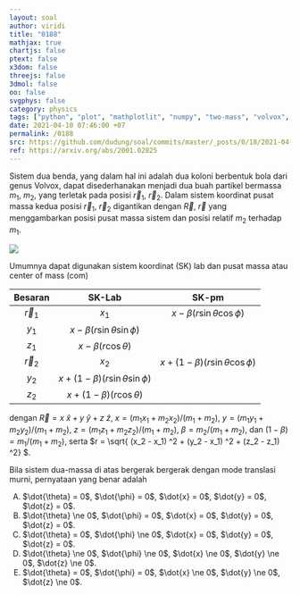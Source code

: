 ```yaml
---
layout: soal
author: viridi
title: "0188"
mathjax: true
chartjs: false
ptext: false
x3dom: false
threejs: false
3dmol: false
oo: false
svgphys: false
category: physics
tags: ["python", "plot", "mathplotlit", "numpy", "two-mass", "volvox", "ellipse", "fi3201", "2020-2"]
date: 2021-04-10 07:46:00 +07
permalink: /0188
src: https://github.com/dudung/soal/commits/master/_posts/0/18/2021-04-10-two-mass-system-2.md
ref: https://arxiv.org/abs/2001.02825
---
```

Sistem dua benda, yang dalam hal ini adalah dua koloni berbentuk bola dari genus Volvox, dapat disederhanakan menjadi dua buah partikel bermassa $m_1$, $m_2$, yang terletak pada posisi $\vec{r} _1$, $\vec{r} _2$. Dalam sistem koordinat pusat massa kedua posisi $\vec{r} _1$, $\vec{r} _2$ digantikan dengan $\vec{R}$, $\vec{r}$ yang menggambarkan posisi pusat massa sistem dan posisi relatif $m_2$ terhadap $m_1$.

![]({{site.baseurl}}/assets/img/0/18/0188.png)

Umumnya dapat digunakan sistem koordinat (SK) lab dan pusat massa atau center of mass (com)

Besaran | SK-Lab | SK-pm
:-: | :-: | :-:
$\vec{r}_1$ | $x_1$ | $x - \beta (r \sin\theta \cos\phi)$
| $y_1$ | $x - \beta (r \sin\theta \sin\phi)$
| $z_1$ | $x - \beta (r \cos\theta)$
$\vec{r}_2$ | $x_2$ | $x + (1-\beta) (r \sin\theta \cos\phi)$
| $y_2$ | $x + (1-\beta) (r \sin\theta \sin\phi)$
| $z_2$ | $x + (1-\beta) (r \cos\theta)$

dengan
$\vec{R} = x \ \hat{x} + y \ \hat{y} + z \ \hat{z}$,
$x = (m_1 x_1 + m_2 x_2) / (m_1 + m_2)$,
$y = (m_1 y_1 + m_2 y_2) / (m_1 + m_2)$,
$z = (m_1 z_1 + m_2 z_2) / (m_1 + m_2)$,
$\beta = m_2 / (m_1 + m_2)$, dan $(1 - \beta) = m_1 / (m_1 + m_2)$, serta $r = \sqrt{ (x_2 - x_1) ^2 + (y_2 - x_1) ^2 + (z_2 - z_1) ^2} $.

Bila sistem dua-massa di atas bergerak bergerak dengan mode translasi murni, pernyataan yang benar adalah

<ol type="A">
<li>$\dot{\theta} = 0$, $\dot{\phi} = 0$, $\dot{x} = 0$, $\dot{y} = 0$, $\dot{z} = 0$.
<li>$\dot{\theta} \ne 0$, $\dot{\phi} = 0$, $\dot{x} = 0$, $\dot{y} = 0$, $\dot{z} = 0$.
<li>$\dot{\theta} = 0$, $\dot{\phi} \ne 0$, $\dot{x} = 0$, $\dot{y} = 0$, $\dot{z} = 0$.
<li>$\dot{\theta} \ne 0$, $\dot{\phi} \ne 0$, $\dot{x} \ne 0$, $\dot{y} \ne 0$, $\dot{z} \ne 0$.
<li>$\dot{\theta} = 0$, $\dot{\phi} = 0$, $\dot{x} \ne 0$, $\dot{y} \ne 0$, $\dot{z} \ne 0$.
